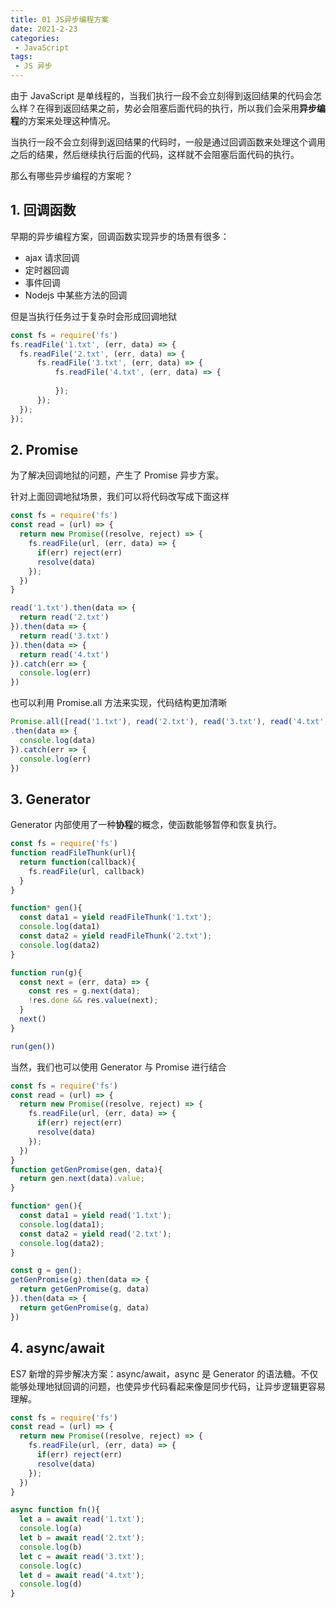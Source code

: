 ```yaml
---
title: 01 JS异步编程方案
date: 2021-2-23
categories:
 - JavaScript
tags:
 - JS 异步
---
```




由于 JavaScript 是单线程的，当我们执行一段不会立刻得到返回结果的代码会怎么样？在得到返回结果之前，势必会阻塞后面代码的执行，所以我们会采用**异步编程**的方案来处理这种情况。

当执行一段不会立刻得到返回结果的代码时，一般是通过回调函数来处理这个调用之后的结果，然后继续执行后面的代码，这样就不会阻塞后面代码的执行。

那么有哪些异步编程的方案呢？

## 1. 回调函数

早期的异步编程方案，回调函数实现异步的场景有很多：

+ ajax 请求回调
+ 定时器回调
+ 事件回调
+ Nodejs 中某些方法的回调

但是当执行任务过于复杂时会形成回调地狱

```js
const fs = require('fs')
fs.readFile('1.txt', (err, data) => {
  fs.readFile('2.txt', (err, data) => {
      fs.readFile('3.txt', (err, data) => {
          fs.readFile('4.txt', (err, data) => {
              
          });
      });
  });
});
```



## 2. Promise

为了解决回调地狱的问题，产生了 Promise 异步方案。

针对上面回调地狱场景，我们可以将代码改写成下面这样

```js
const fs = require('fs')
const read = (url) => {
  return new Promise((resolve, reject) => {
    fs.readFile(url, (err, data) => {
      if(err) reject(err)
      resolve(data)
    });
  })
}

read('1.txt').then(data => {
  return read('2.txt')
}).then(data => {
  return read('3.txt')
}).then(data => {
  return read('4.txt')
}).catch(err => {
  console.log(err)
})
```

也可以利用 Promise.all 方法来实现，代码结构更加清晰

```js
Promise.all([read('1.txt'), read('2.txt'), read('3.txt'), read('4.txt')])
.then(data => {
  console.log(data)
}).catch(err => {
  console.log(err)
})
```



## 3. Generator

Generator 内部使用了一种**协程**的概念，使函数能够暂停和恢复执行。

```js
const fs = require('fs')
function readFileThunk(url){
  return function(callback){
    fs.readFile(url, callback)
  }
}

function* gen(){
  const data1 = yield readFileThunk('1.txt');
  console.log(data1)
  const data2 = yield readFileThunk('2.txt');
  console.log(data2)
}

function run(g){
  const next = (err, data) => {
    const res = g.next(data);
    !res.done && res.value(next);
  }
  next()
}

run(gen())
```

当然，我们也可以使用 Generator 与 Promise 进行结合

```js
const fs = require('fs')
const read = (url) => {
  return new Promise((resolve, reject) => {
    fs.readFile(url, (err, data) => {
      if(err) reject(err)
      resolve(data)
    });
  })
}
function getGenPromise(gen, data){
  return gen.next(data).value;
}

function* gen(){
  const data1 = yield read('1.txt');
  console.log(data1);
  const data2 = yield read('2.txt');
  console.log(data2);
}

const g = gen();
getGenPromise(g).then(data => {
  return getGenPromise(g, data)
}).then(data => {
  return getGenPromise(g, data)
})
```





## 4. async/await

ES7 新增的异步解决方案：async/await，async 是 Generator 的语法糖。不仅能够处理地狱回调的问题，也使异步代码看起来像是同步代码，让异步逻辑更容易理解。

```js
const fs = require('fs')
const read = (url) => {
  return new Promise((resolve, reject) => {
    fs.readFile(url, (err, data) => {
      if(err) reject(err)
      resolve(data)
    });
  })
}

async function fn(){
  let a = await read('1.txt');
  console.log(a)
  let b = await read('2.txt');
  console.log(b)
  let c = await read('3.txt');
  console.log(c)
  let d = await read('4.txt');
  console.log(d)
}
```

